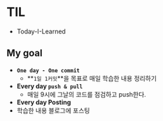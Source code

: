 # TIL

- Today-I-Learned



## My goal

- **`One day - One commit`**
  - **`1일 1커밋`**을 목표로 매일 학습한 내용 정리하기
- **Every day `push & pull`**
  - 매일 9시에 그날의 코드를 점검하고 push한다.
-  **Every day Posting**
  - 학습한 내용 블로그에 포스팅

